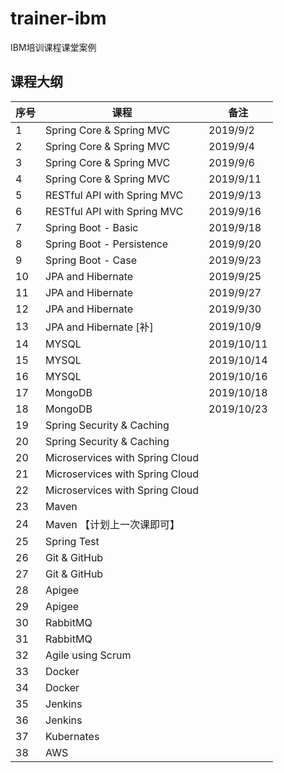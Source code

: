 # trainer-ibm
IBM培训课程课堂案例

## 课程大纲



| 序号 | 课程                            | 备注      |
| ---- | ------------------------------- | --------- |
| 1    | Spring Core & Spring MVC        | 2019/9/2  |
| 2    | Spring Core & Spring MVC        | 2019/9/4  |
| 3    | Spring Core & Spring MVC        | 2019/9/6  |
| 4    | Spring Core & Spring MVC        | 2019/9/11  |
| 5    | RESTful API with Spring MVC     | 2019/9/13 |
| 6    | RESTful API with Spring MVC     | 2019/9/16 |
| 7 | Spring Boot - Basic | 2019/9/18 |
| 8 | Spring Boot - Persistence | 2019/9/20 |
| 9 | Spring Boot - Case | 2019/9/23 |
| 10 | JPA and Hibernate | 2019/9/25 |
| 11 | JPA and Hibernate | 2019/9/27 |
| 12 | JPA and Hibernate | 2019/9/30 |
| 13 | JPA and Hibernate  [补] | 2019/10/9 |
| 14 | MYSQL | 2019/10/11 |
| 15 | MYSQL | 2019/10/14 |
| 16 | MYSQL | 2019/10/16 |
| 17 | MongoDB | 2019/10/18 |
| 18 | MongoDB | 2019/10/23 |
| 19 | Spring Security & Caching       |           |
| 20 | Spring Security & Caching       |           |
| 20 | Microservices with Spring Cloud |           |
| 21 | Microservices with Spring Cloud |           |
| 22 | Microservices with Spring Cloud |           |
| 23 | Maven                           |           |
| 24   | Maven 【计划上一次课即可】            |           |
| 25   | Spring Test                     |           |
| 26   | Git & GitHub                    |           |
| 27   | Git & GitHub                    |           |
| 28  | Apigee                          |           |
| 29  | Apigee                          |           |
| 30 | RabbitMQ                        |           |
| 31 | RabbitMQ                        |           |
| 32   | Agile using Scrum               |           |
| 33   | Docker                          |           |
| 34   | Docker                          |           |
| 35   | Jenkins                         |           |
| 36   | Jenkins                         |           |
| 37   | Kubernates                      |           |
| 38   | AWS                             |           |


